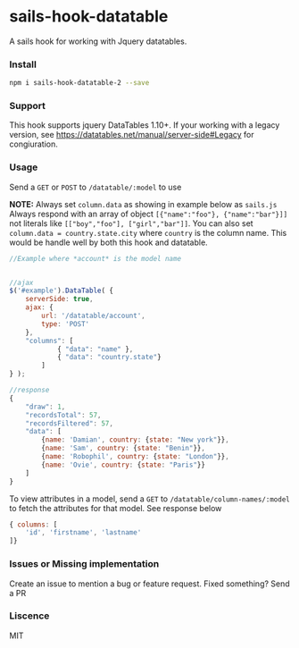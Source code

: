# sails-hook-datatable
A sails hook for working with Jquery datatables.

### Install
```bash
npm i sails-hook-datatable-2 --save
```

### Support
This hook supports jquery DataTables 1.10+. If your working with a legacy version, see https://datatables.net/manual/server-side#Legacy for congiuration.

### Usage
Send a `GET` or `POST` to `/datatable/:model` to use

**NOTE:** Always set `column.data` as showing in example below as `sails.js` Always respond with an array of object `[{"name":"foo"}, {"name":"bar"}]]` not literals like
`[["boy","foo"], ["girl","bar"]]`. You can also set `column.data = country.state.city` where `country` is the column name. This would be handle well by both this hook and datatable.

```javascript
//Example where *account* is the model name


//ajax
$('#example').DataTable( {
    serverSide: true,
    ajax: {
        url: '/datatable/account',
        type: 'POST'
    },
    "columns": [
            { "data": "name" },
            { "data": "country.state"}
        ]
} );

//response
{
    "draw": 1,
    "recordsTotal": 57,
    "recordsFiltered": 57,
    "data": [
        {name: 'Damian', country: {state: "New york"}},
        {name: 'Sam', country: {state: "Benin"}},
        {name: 'Robophil', country: {state: "London"}},
        {name: 'Ovie', country: {state: "Paris"}}
    ]
}
```

To view attributes in a model, send a `GET` to `/datatable/column-names/:model` to fetch the attributes for that model. See response below
```javascript
{ columns: [
    'id', 'firstname', 'lastname'
]}
```

### Issues or Missing implementation
Create an issue to mention a bug or feature request. Fixed something? Send a PR

### Liscence
MIT

